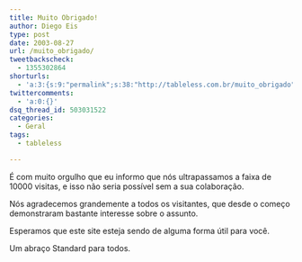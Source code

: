 ```yaml
---
title: Muito Obrigado!
author: Diego Eis
type: post
date: 2003-08-27
url: /muito_obrigado/
tweetbackscheck:
  - 1355302864
shorturls:
  - 'a:3:{s:9:"permalink";s:38:"http://tableless.com.br/muito_obrigado";s:7:"tinyurl";s:26:"http://tinyurl.com/3shjksq";s:4:"isgd";s:19:"http://is.gd/A0Ww5k";}'
twittercomments:
  - 'a:0:{}'
dsq_thread_id: 503031522
categories:
  - Geral
tags:
  - tableless

---
```

É com muito orgulho que eu informo que nós ultrapassamos a faixa de 10000 visitas, e isso não seria possível sem a sua colaboração.
  
Nós agradecemos grandemente a todos os visitantes, que desde o começo demonstraram bastante interesse sobre o assunto.
  
Esperamos que este site esteja sendo de alguma forma útil para você.
  
Um abraço Standard para todos.